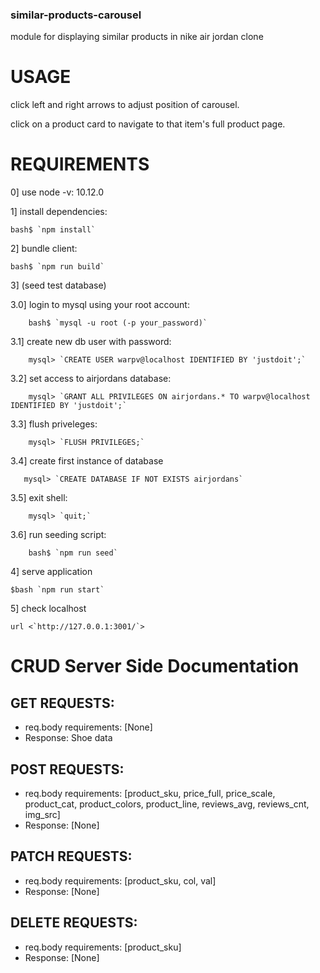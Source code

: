 ### similar-products-carousel
module for displaying similar products in nike air jordan clone

# USAGE
click left and right arrows to adjust position of carousel.

click on a product card to navigate to that item's full product page.

# REQUIREMENTS
0] use node -v: 10.12.0

1] install dependencies: 

    bash$ `npm install`
    
2] bundle client: 

    bash$ `npm run build`
    
3] (seed test database)

3.0]   login to mysql using your root account: 

        bash$ `mysql -u root (-p your_password)`
    
3.1]   create new db user with password: 

        mysql> `CREATE USER warpv@localhost IDENTIFIED BY 'justdoit';`
    
3.2]   set access to airjordans database: 

        mysql> `GRANT ALL PRIVILEGES ON airjordans.* TO warpv@localhost IDENTIFIED BY 'justdoit';`
    
3.3]   flush priveleges: 

        mysql> `FLUSH PRIVILEGES;`
    
3.4]  create first instance of database

       mysql> `CREATE DATABASE IF NOT EXISTS airjordans`

3.5]  exit shell:

        mysql> `quit;`

3.6]  run seeding script:

        bash$ `npm run seed`

4] serve application 

    $bash `npm run start`
    
5] check localhost 

    url <`http://127.0.0.1:3001/`>
    
# CRUD Server Side Documentation

## GET REQUESTS:
- req.body requirements: [None]
- Response: Shoe data

## POST REQUESTS:
- req.body requirements: [product_sku, price_full, price_scale, product_cat, product_colors, product_line, reviews_avg, reviews_cnt, img_src]
- Response: [None]

## PATCH REQUESTS:
- req.body requirements: [product_sku, col, val]
- Response: [None]

## DELETE REQUESTS:
- req.body requirements: [product_sku]
- Response: [None]